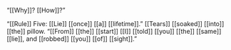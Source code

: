 “[[Why]]? [[How]]?”

“[[Rule]] Five: [[Lie]] [[once]] [[a]] [[lifetime]].” [[Tears]] [[soaked]] [[into]] [[the]] pillow. “[[From]] [[the]] [[start]] [[I]] [[told]] [[you]] [[the]] [[same]] [[lie]], and [[robbed]] [[you]] [[of]] [[sight]].”